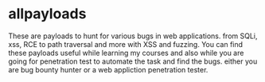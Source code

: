 # allpayloads
These are payloads to hunt for various bugs in web applications. from SQLi, xss, RCE to path traversal and more with XSS and fuzzing.
You can find these payloads useful while learning my courses and also while you are going for penetration test to automate the task and find the bugs. either you are bug bounty hunter or a web appliction penetration tester.
